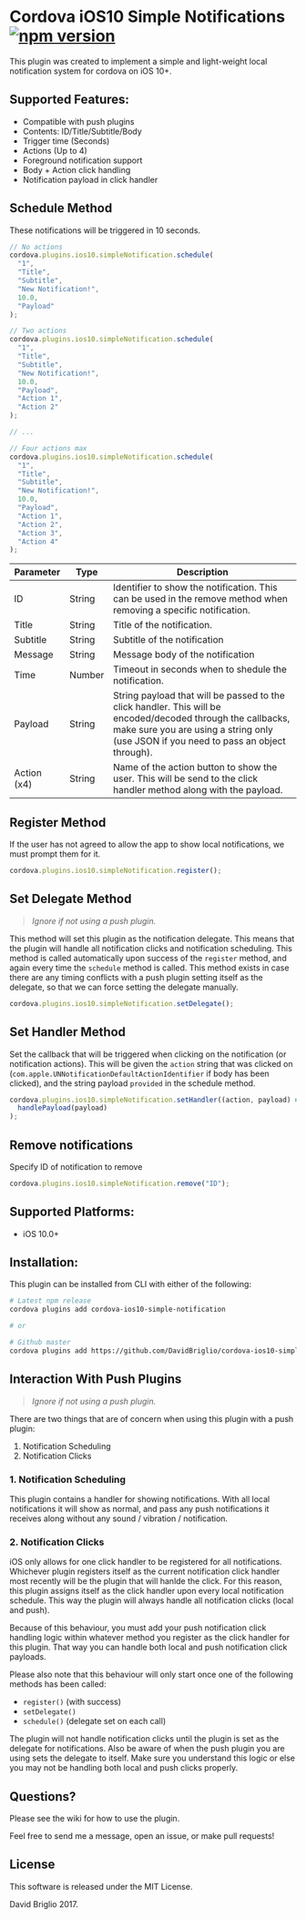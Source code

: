 # Cordova iOS10 Simple Notifications [![npm version](https://badge.fury.io/js/cordova-ios10-simple-notification.svg)](https://badge.fury.io/js/cordova-ios10-simple-notification)

This plugin was created to implement a simple and light-weight local notification system for cordova on iOS 10+.

## Supported Features:

- Compatible with push plugins
- Contents: ID/Title/Subtitle/Body
- Trigger time (Seconds)
- Actions (Up to 4)
- Foreground notification support
- Body + Action click handling
- Notification payload in click handler

## Schedule Method

These notifications will be triggered in 10 seconds.

```javascript
// No actions
cordova.plugins.ios10.simpleNotification.schedule(
  "1",
  "Title",
  "Subtitle",
  "New Notification!",
  10.0,
  "Payload"
);

// Two actions
cordova.plugins.ios10.simpleNotification.schedule(
  "1",
  "Title",
  "Subtitle",
  "New Notification!",
  10.0,
  "Payload",
  "Action 1",
  "Action 2"
);

// ...

// Four actions max
cordova.plugins.ios10.simpleNotification.schedule(
  "1",
  "Title",
  "Subtitle",
  "New Notification!",
  10.0,
  "Payload",
  "Action 1",
  "Action 2",
  "Action 3",
  "Action 4"
);
```

| Parameter   | Type   | Description                                                                                                                                                                                          |
| ----------- | ------ | ---------------------------------------------------------------------------------------------------------------------------------------------------------------------------------------------------- |
| ID          | String | Identifier to show the notification. This can be used in the remove method when removing a specific notification.                                                                                    |
| Title       | String | Title of the notification.                                                                                                                                                                           |
| Subtitle    | String | Subtitle of the notification                                                                                                                                                                         |
| Message     | String | Message body of the notification                                                                                                                                                                     |
| Time        | Number | Timeout in seconds when to shedule the notification.                                                                                                                                                 |
| Payload     | String | String payload that will be passed to the click handler. This will be encoded/decoded through the callbacks, make sure you are using a string only (use JSON if you need to pass an object through). |
| Action (x4) | String | Name of the action button to show the user. This will be send to the click handler method along with the payload.                                                                                    |

## Register Method

If the user has not agreed to allow the app to show local notifications, we must prompt them for it.

```javascript
cordova.plugins.ios10.simpleNotification.register();
```

## Set Delegate Method

> _Ignore if not using a push plugin._

This method will set this plugin as the notification delegate. This means that the plugin will handle all notification clicks and notification scheduling. This method is called automatically upon success of the `register` method, and again every time the `schedule` method is called. This method exists in case there are any timing conflicts with a push plugin setting itself as the delegate, so that we can force setting the delegate manually.

```javascript
cordova.plugins.ios10.simpleNotification.setDelegate();
```

## Set Handler Method

Set the callback that will be triggered when clicking on the notification (or notification actions). This will be given the `action` string that was clicked on (`com.apple.UNNotificationDefaultActionIdentifier` if body has been clicked), and the string payload `provided` in the schedule method.

```javascript
cordova.plugins.ios10.simpleNotification.setHandler((action, payload) =>
  handlePayload(payload)
);
```

## Remove notifications

Specify ID of notification to remove

```javascript
cordova.plugins.ios10.simpleNotification.remove("ID");
```

## Supported Platforms:

- iOS 10.0+

## Installation:

This plugin can be installed from CLI with either of the following:

```bash
# Latest npm release
cordova plugins add cordova-ios10-simple-notification

# or

# Github master
cordova plugins add https://github.com/DavidBriglio/cordova-ios10-simple-notification
```

## Interaction With Push Plugins

> _Ignore if not using a push plugin._

There are two things that are of concern when using this plugin with a push plugin:

1. Notification Scheduling
2. Notification Clicks

### 1. Notification Scheduling

This plugin contains a handler for showing notifications. With all local notifications it will show as normal, and pass any push notifications it receives along without any sound / vibration / notification.

### 2. Notification Clicks

iOS only allows for one click handler to be registered for all notifications. Whichever plugin registers itself as the current notification click handler most recently will be the plugin that will hanlde the click. For this reason, this plugin assigns itself as the click handler upon every local notification schedule. This way the plugin will always handle all notification clicks (local and push).

Because of this behaviour, you must add your push notification click handling logic within whatever method you register as the click handler for this plugin. That way you can handle both local and push notification click payloads.

Please also note that this behaviour will only start once one of the following methods has been called:

- `register()` (with success)
- `setDelegate()`
- `schedule()` (delegate set on each call)

The plugin will not handle notification clicks until the plugin is set as the delegate for notifications. Also be aware of when the push plugin you are using sets the delegate to itself. Make sure you understand this logic or else you may not be handling both local and push clicks properly.

## Questions?

Please see the wiki for how to use the plugin.

Feel free to send me a message, open an issue, or make pull requests!

## License

This software is released under the MIT License.

David Briglio 2017.
